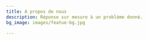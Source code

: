 ```yaml
---
title: A propos de nous
description: Réponse sur mesure à un problème donné.
bg_image: images/featue-bg.jpg

---
```

